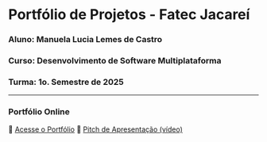 # Portfólio de Projetos - Fatec Jacareí
### Aluno: Manuela Lucia Lemes de Castro
### Curso: Desenvolvimento de Software Multiplataforma
### Turma: 1o. Semestre de 2025
 
---

### Portfólio Online  
🔗 [Acesse o Portfólio](https://fatec-jacarei-dsm-portfolio.github.io/ra2581392513014/)
🎤 [Pitch de Apresentação (vídeo)](LINK_PARA_VIDEO_NO_TEAMS)